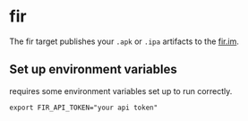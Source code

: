 # fir

The fir target publishes your `.apk` or `.ipa` artifacts to the [fir.im](https://betaqr.com).

## **Set up environment variables**

requires some environment variables set up to run correctly.&#x20;

```
export FIR_API_TOKEN="your api token"
```
